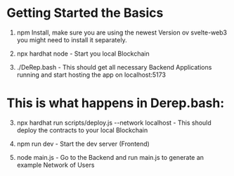 # Getting Started the Basics

1. npm Install, make sure you are using the newest Version ov svelte-web3 you might need to install it separately.

2. npx hardhat node - Start you local Blockchain

3. ./DeRep.bash - This should get all necessary Backend Applications running and start hosting the app on localhost:5173




# This is what happens in Derep.bash:

3. npx hardhat run scripts/deploy.js --network localhost - This should deploy the contracts to your local Blockchain

4. npm run dev - Start the dev server (Frontend)

5. node main.js -  Go to the Backend and run main.js to generate an example Network of Users


